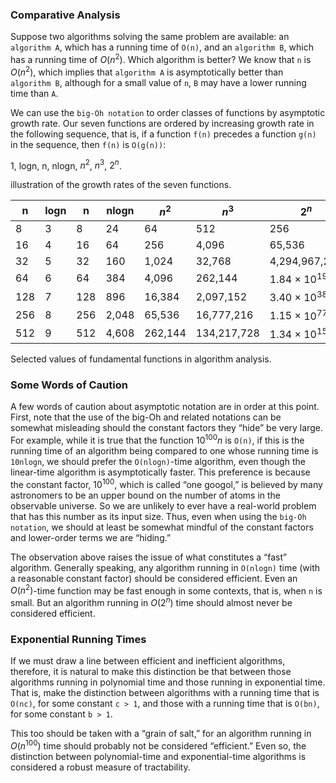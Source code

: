 ### Comparative Analysis

Suppose two algorithms solving the same problem are available: an `algorithm A`, which has a running time of `O(n)`, 
and an `algorithm B`, which has a running time of $O(n^{2})$. Which algorithm is better? We know that `n` is $O(n^{2})$, 
which implies that `algorithm A` is asymptotically better than `algorithm B`, although for a small value of `n`, 
`B` may have a lower running time than `A`.

We can use the `big-Oh notation` to order classes of functions by asymptotic growth rate. 
Our seven functions are ordered by increasing growth rate in the following sequence, that is, if a function 
`f(n)` precedes a function `g(n)` in the sequence, then `f(n)` is `O(g(n))`:

1, logn, n, nlogn, $n^{2}$, $n^{3}$, $2^{n}$.

illustration of the growth rates of the seven functions. 

| n   | logn  | n   | nlogn | $n^{2}$ | $n^{3}$     | $2^{n}$           |
|-----|-------|-----|-------|---------|-------------|-------------------|     
| 8   | 3     | 8   | 24    | 64      | 512         | 256               |
| 16  | 4     | 16  | 64    | 256     | 4,096       | 65,536            |
| 32  | 5     | 32  | 160   | 1,024   | 32,768      | 4,294,967,296     |
| 64  | 6     | 64  | 384   | 4,096   | 262,144     | 1.84 × $10^{19}$  |
| 128 | 7     | 128 | 896   | 16,384  | 2,097,152   | 3.40 × $10^{38}$  |
| 256 | 8     | 256 | 2,048 | 65,536  | 16,777,216  | 1.15 × $10^{77}$  |
| 512 | 9     | 512 | 4,608 | 262,144 | 134,217,728 | 1.34 × $10^{154}$ |

Selected values of fundamental functions in algorithm analysis. 


### Some Words of Caution

A few words of caution about asymptotic notation are in order at this point. First, note that the use of the 
big-Oh and related notations can be somewhat misleading should the constant factors they “hide” be very large. 
For example, while it is true that the function $10^{100}n$ is `O(n)`, if this is the running time of an 
algorithm being compared to one whose running time is `10nlogn`, we should prefer the `O(nlogn)`-time algorithm, 
even though the linear-time algorithm is asymptotically faster. This preference is because the constant factor, 
$10^{100}$, which is called “one googol,” is believed by many astronomers to be an upper bound on the number 
of atoms in the observable universe. So we are unlikely to ever have a real-world problem that has this number 
as its input size. Thus, even when using the `big-Oh notation`, we should at least be somewhat mindful of the 
constant factors and lower-order terms we are “hiding.”

The observation above raises the issue of what constitutes a “fast” algorithm. Generally speaking, 
any algorithm running in `O(nlogn)` time (with a reasonable constant factor) should be considered efficient. 
Even an $O(n^{2})$-time function may be fast enough in some contexts, that is, when `n` is small. 
But an algorithm running in $O(2^{n})$ time should almost never be considered efficient.

### Exponential Running Times

If we must draw a line between efficient and inefficient algorithms, therefore, it is natural to make this 
distinction be that between those algorithms running in polynomial time and those running in exponential time.
That is, make the distinction between algorithms with a running time that is `O(nc)`, for some constant `c > 1`, 
and those with a running time that is `O(bn)`, for some constant `b > 1`. 

This too should be taken with a “grain of salt,” for an algorithm running in $O(n^{100})$ time should 
probably not be considered “efficient.” Even so, the distinction between polynomial-time and exponential-time 
algorithms is considered a robust measure of tractability.
































































